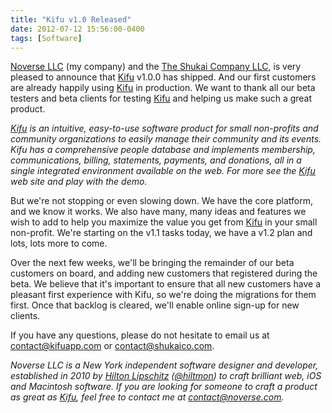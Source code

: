 ```yaml
---
title: "Kifu v1.0 Released"
date: 2012-07-12 15:56:00-0400
tags: [Software]
---
```


[Noverse LLC](http://www.noverse.com) (my company) and the [The Shukai Company LLC](http://www.shukaico.com), is very pleased to announce that [Kifu](http://www.kifuapp.com) v1.0.0 has shipped. And our first customers are already happily using [Kifu](http://www.kifuapp.com) in production. We want to thank all our beta testers and beta clients for testing [Kifu](http://www.kifuapp.com) and helping us make such a great product.

*[Kifu](http://www.kifuapp.com) is an intuitive, easy-to-use software product for small non-profits and community organizations to easily manage their community and its events. Kifu has a comprehensive people database and implements membership, communications, billing, statements, payments, and donations, all in a single integrated environment available on the web. For more see the [Kifu](http://www.kifuapp.com) web site and play with the demo.*

But we're not stopping or even slowing down. We have the core platform, and we know it works. We also have many, many ideas and features we wish to add to help you maximize the value you get from [Kifu](http://www.kifuapp.com) in your small non-profit. We're starting on the v1.1 tasks today, we have a v1.2 plan and lots, lots more to come.

Over the next few weeks, we'll be bringing the remainder of our beta customers on board, and adding new customers that registered during the beta. We believe that it's important to ensure that all new customers have a pleasant first experience with Kifu, so we're doing the migrations for them first. Once that backlog is cleared, we'll enable online sign-up for new clients.

If you have any questions, please do not hesitate to email us at [contact@kifuapp.com](mailto:contact@kifuapp.com) or [contact@shukaico.com](mailto:contact@shukaico.com).

*Noverse LLC is a New York independent software designer and developer, established in 2010 by [Hilton Lipschitz](https://hiltmon.com) ([@hiltmon](https://twitter.com/hiltmon)) to craft brilliant web, iOS and Macintosh software. If you are looking for someone to craft a product as great as [Kifu](http://www.kifuapp.com), feel free to contact me at [contact@noverse.com](mailto:contact@noverse.com).*
